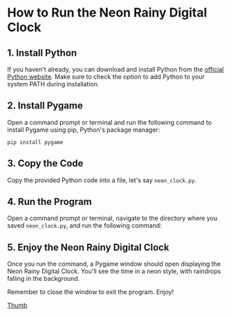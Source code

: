 # How to Run the Neon Rainy Digital Clock

## 1. Install Python

If you haven't already, you can download and install Python from the [official Python website](https://www.python.org/). Make sure to check the option to add Python to your system PATH during installation.

## 2. Install Pygame

Open a command prompt or terminal and run the following command to install Pygame using pip, Python's package manager:

```
pip install pygame
```

## 3. Copy the Code

Copy the provided Python code into a file, let's say `neon_clock.py`.

## 4. Run the Program

Open a command prompt or terminal, navigate to the directory where you saved `neon_clock.py`, and run the following command:

## 5. Enjoy the Neon Rainy Digital Clock

Once you run the command, a Pygame window should open displaying the Neon Rainy Digital Clock. You'll see the time in a neon style, with raindrops falling in the background.

Remember to close the window to exit the program. Enjoy!

[Thumb](https://i.ibb.co/7ghnMLm/Screenshot-17.png)
